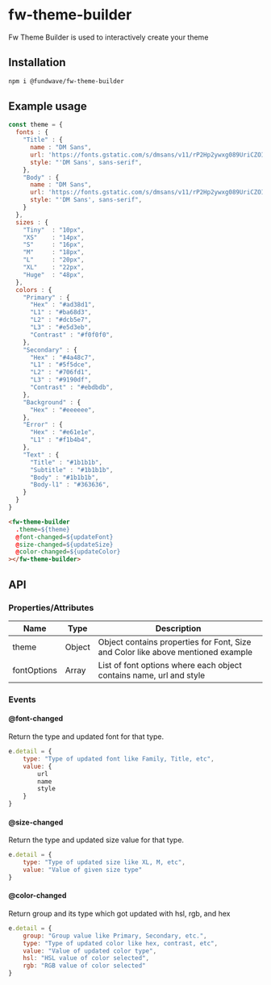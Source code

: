 # fw-theme-builder

Fw Theme Builder is used to interactively create your theme

## Installation
```sh
npm i @fundwave/fw-theme-builder
```

## Example usage

```js 
const theme = {
  fonts : {
    "Title" : {
      name : "DM Sans",
      url: 'https://fonts.gstatic.com/s/dmsans/v11/rP2Hp2ywxg089UriCZOIHQ.woff2',
      style: "'DM Sans', sans-serif",
    },
    "Body" : {
      name : "DM Sans",
      url: 'https://fonts.gstatic.com/s/dmsans/v11/rP2Hp2ywxg089UriCZOIHQ.woff2',
      style: "'DM Sans', sans-serif",
    }
  },
  sizes : {
    "Tiny"  : "10px",
    "XS"    : "14px",
    "S"     : "16px",
    "M"     : "18px",
    "L"     : "20px",
    "XL"    : "22px",
    "Huge"  : "48px",
  },
  colors : {
    "Primary" : {
      "Hex" : "#ad38d1",
      "L1" : "#ba68d3",
      "L2" : "#dcb5e7",
      "L3" : "#e5d3eb",
      "Contrast" : "#f0f0f0",
    },
    "Secondary" : {
      "Hex" : "#4a48c7",
      "L1" : "#5f5dce",
      "L2" : "#706fd1",
      "L3" : "#9190df",
      "Contrast" : "#ebdbdb",
    },
    "Background" : {
      "Hex" : "#eeeeee",
    },
    "Error" : {
      "Hex" : "#e61e1e",
      "L1" : "#f1b4b4",
    },
    "Text" : {
      "Title" : "#1b1b1b",
      "Subtitle" : "#1b1b1b",
      "Body" : "#1b1b1b",
      "Body-l1" : "#363636",
    }
  }
}
```

```html
<fw-theme-builder
  .theme=${theme}
  @font-changed=${updateFont}
  @size-changed=${updateSize}
  @color-changed=${updateColor}
></fw-theme-builder>
```

## API

### Properties/Attributes

| Name | Type | Description |
| --- | --- | --- |
| theme | Object | Object contains properties for Font, Size and Color like above mentioned example |
| fontOptions | Array | List of font options where each object contains name, url and style |

### Events

#### @font-changed

Return the type and updated font for that type.

```js 
e.detail = {
    type: "Type of updated font like Family, Title, etc",
    value: {
        url
        name
        style
    }
}
```

#### @size-changed

Return the type and updated size value for that type.

```js 
e.detail = {
    type: "Type of updated size like XL, M, etc",
    value: "Value of given size type"
}
```

#### @color-changed

Return group and its type which got updated with hsl, rgb, and hex

```js 
e.detail = {
    group: "Group value like Primary, Secondary, etc.",
    type: "Type of updated color like hex, contrast, etc",
    value: "Value of updated color type",
    hsl: "HSL value of color selected",
    rgb: "RGB value of color selected"
}
```